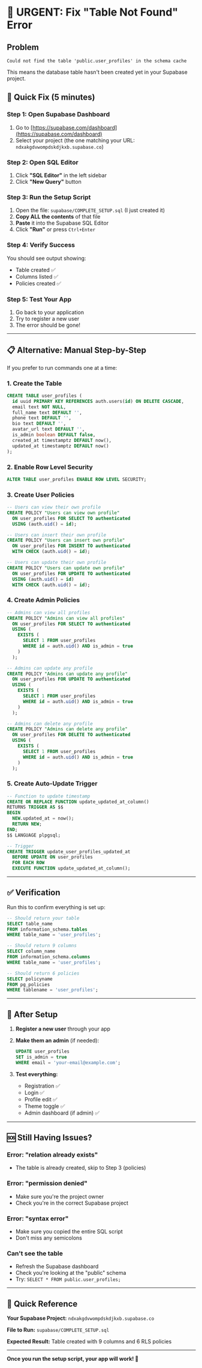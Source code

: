 # 🔧 URGENT: Fix "Table Not Found" Error

## Problem
```
Could not find the table 'public.user_profiles' in the schema cache
```

This means the database table hasn't been created yet in your Supabase project.

## 🚀 Quick Fix (5 minutes)

### Step 1: Open Supabase Dashboard
1. Go to [https://supabase.com/dashboard](https://supabase.com/dashboard)
2. Select your project (the one matching your URL: `ndxakgdvwompdskdjkxb.supabase.co`)

### Step 2: Open SQL Editor
1. Click **"SQL Editor"** in the left sidebar
2. Click **"New Query"** button

### Step 3: Run the Setup Script
1. Open the file: `supabase/COMPLETE_SETUP.sql` (I just created it)
2. **Copy ALL the contents** of that file
3. **Paste** it into the Supabase SQL Editor
4. Click **"Run"** or press `Ctrl+Enter`

### Step 4: Verify Success
You should see output showing:
- Table created ✅
- Columns listed ✅
- Policies created ✅

### Step 5: Test Your App
1. Go back to your application
2. Try to register a new user
3. The error should be gone!

---

## 📋 Alternative: Manual Step-by-Step

If you prefer to run commands one at a time:

### 1. Create the Table
```sql
CREATE TABLE user_profiles (
  id uuid PRIMARY KEY REFERENCES auth.users(id) ON DELETE CASCADE,
  email text NOT NULL,
  full_name text DEFAULT '',
  phone text DEFAULT '',
  bio text DEFAULT '',
  avatar_url text DEFAULT '',
  is_admin boolean DEFAULT false,
  created_at timestamptz DEFAULT now(),
  updated_at timestamptz DEFAULT now()
);
```

### 2. Enable Row Level Security
```sql
ALTER TABLE user_profiles ENABLE ROW LEVEL SECURITY;
```

### 3. Create User Policies
```sql
-- Users can view their own profile
CREATE POLICY "Users can view own profile"
  ON user_profiles FOR SELECT TO authenticated
  USING (auth.uid() = id);

-- Users can insert their own profile
CREATE POLICY "Users can insert own profile"
  ON user_profiles FOR INSERT TO authenticated
  WITH CHECK (auth.uid() = id);

-- Users can update their own profile
CREATE POLICY "Users can update own profile"
  ON user_profiles FOR UPDATE TO authenticated
  USING (auth.uid() = id)
  WITH CHECK (auth.uid() = id);
```

### 4. Create Admin Policies
```sql
-- Admins can view all profiles
CREATE POLICY "Admins can view all profiles"
  ON user_profiles FOR SELECT TO authenticated
  USING (
    EXISTS (
      SELECT 1 FROM user_profiles
      WHERE id = auth.uid() AND is_admin = true
    )
  );

-- Admins can update any profile
CREATE POLICY "Admins can update any profile"
  ON user_profiles FOR UPDATE TO authenticated
  USING (
    EXISTS (
      SELECT 1 FROM user_profiles
      WHERE id = auth.uid() AND is_admin = true
    )
  );

-- Admins can delete any profile
CREATE POLICY "Admins can delete any profile"
  ON user_profiles FOR DELETE TO authenticated
  USING (
    EXISTS (
      SELECT 1 FROM user_profiles
      WHERE id = auth.uid() AND is_admin = true
    )
  );
```

### 5. Create Auto-Update Trigger
```sql
-- Function to update timestamp
CREATE OR REPLACE FUNCTION update_updated_at_column()
RETURNS TRIGGER AS $$
BEGIN
  NEW.updated_at = now();
  RETURN NEW;
END;
$$ LANGUAGE plpgsql;

-- Trigger
CREATE TRIGGER update_user_profiles_updated_at
  BEFORE UPDATE ON user_profiles
  FOR EACH ROW
  EXECUTE FUNCTION update_updated_at_column();
```

---

## ✅ Verification

Run this to confirm everything is set up:

```sql
-- Should return your table
SELECT table_name 
FROM information_schema.tables 
WHERE table_name = 'user_profiles';

-- Should return 9 columns
SELECT column_name 
FROM information_schema.columns 
WHERE table_name = 'user_profiles';

-- Should return 6 policies
SELECT policyname 
FROM pg_policies 
WHERE tablename = 'user_profiles';
```

---

## 🎯 After Setup

1. **Register a new user** through your app
2. **Make them an admin** (if needed):
   ```sql
   UPDATE user_profiles 
   SET is_admin = true 
   WHERE email = 'your-email@example.com';
   ```

3. **Test everything:**
   - Registration ✅
   - Login ✅
   - Profile edit ✅
   - Theme toggle ✅
   - Admin dashboard (if admin) ✅

---

## 🆘 Still Having Issues?

### Error: "relation already exists"
- The table is already created, skip to Step 3 (policies)

### Error: "permission denied"
- Make sure you're the project owner
- Check you're in the correct Supabase project

### Error: "syntax error"
- Make sure you copied the entire SQL script
- Don't miss any semicolons

### Can't see the table
- Refresh the Supabase dashboard
- Check you're looking at the "public" schema
- Try: `SELECT * FROM public.user_profiles;`

---

## 📍 Quick Reference

**Your Supabase Project:** `ndxakgdvwompdskdjkxb.supabase.co`

**File to Run:** `supabase/COMPLETE_SETUP.sql`

**Expected Result:** Table created with 9 columns and 6 RLS policies

---

**Once you run the setup script, your app will work! 🎉**

